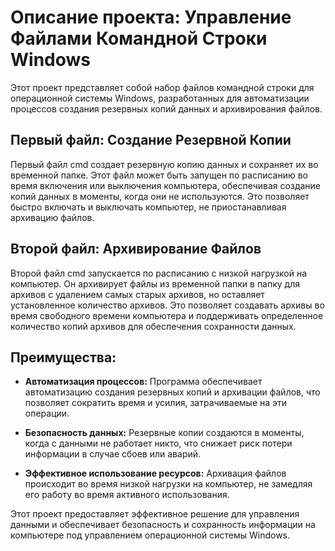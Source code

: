 # Описание проекта: Управление Файлами Командной Строки Windows

Этот проект представляет собой набор файлов командной строки для операционной системы Windows, разработанных для автоматизации процессов создания резервных копий данных и архивирования файлов.

## Первый файл: Создание Резервной Копии

Первый файл cmd создает резервную копию данных и сохраняет их во временной папке. Этот файл может быть запущен по расписанию во время включения или выключения компьютера, обеспечивая создание копий данных в моменты, когда они не используются. Это позволяет быстро включать и выключать компьютер, не приостанавливая архивацию файлов.

## Второй файл: Архивирование Файлов

Второй файл cmd запускается по расписанию с низкой нагрузкой на компьютер. Он архивирует файлы из временной папки в папку для архивов с удалением самых старых архивов, но оставляет установленное количество архивов. Это позволяет создавать архивы во время свободного времени компьютера и поддерживать определенное количество копий архивов для обеспечения сохранности данных.

## Преимущества:

- **Автоматизация процессов:** Программа обеспечивает автоматизацию создания резервных копий и архивации файлов, что позволяет сократить время и усилия, затрачиваемые на эти операции.

- **Безопасность данных:** Резервные копии создаются в моменты, когда с данными не работает никто, что снижает риск потери информации в случае сбоев или аварий.

- **Эффективное использование ресурсов:** Архивация файлов происходит во время низкой нагрузки на компьютер, не замедляя его работу во время активного использования.

Этот проект предоставляет эффективное решение для управления данными и обеспечивает безопасность и сохранность информации на компьютере под управлением операционной системы Windows.
